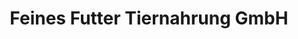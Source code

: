 ---
title: "Feines Futter Tiernahrung GmbH"
url: /strengberg/feines-futter-tiernahrung-gmbh/
shop: Katalog
---